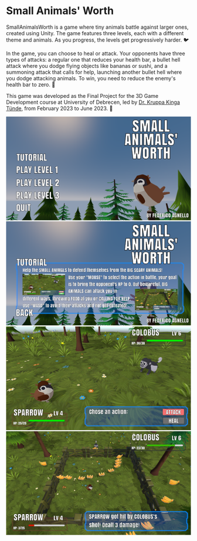 # Small Animals' Worth

SmallAnimalsWorth is a game where tiny animals battle against larger ones, created using Unity. The game features three levels, each with a different theme and animals. As you progress, the levels get progressively harder. 🐦

In the game, you can choose to heal or attack. Your opponents have three types of attacks: a regular one that reduces your health bar, a bullet hell attack where you dodge flying objects like bananas or sushi, and a summoning attack that calls for help, launching another bullet hell where you dodge attacking animals. To win, you need to reduce the enemy's health bar to zero. 🦎

This game was developed as the Final Project for the 3D Game Development course at University of Debrecen, led by [Dr. Kruppa Kinga Tünde](https://inf.unideb.hu/en/dr-kinga-tunde-kruppa), from February 2023 to June 2023. 🐠

<div>
  <img src="https://github.com/FedeDC512/SmallAnimalsWorth/blob/main/images/Menu.png" alt="Menu">
  <img src="https://github.com/FedeDC512/SmallAnimalsWorth/blob/main/images/Tutorial.png" alt="Tutorial">
  <img src="https://github.com/FedeDC512/SmallAnimalsWorth/blob/main/images/Level.png" alt="Level 1">
  <img src="https://github.com/FedeDC512/SmallAnimalsWorth/blob/main/images/Attack.png" alt="Banana Attack">
</div>
